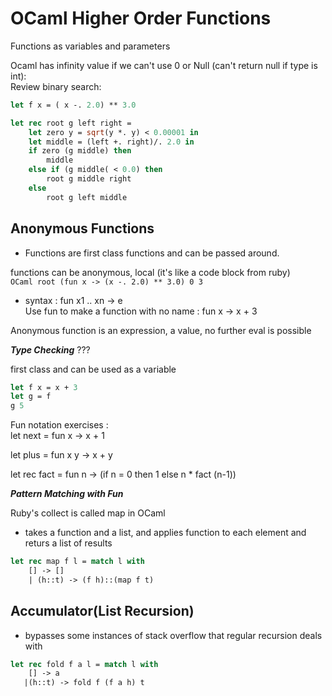 # **OCaml Higher Order Functions**
Functions as variables and parameters

Ocaml has infinity value if we can't use 0 or Null (can't return null if type is int): \
Review binary search: 

```OCaml
let f x = ( x -. 2.0) ** 3.0

let rec root g left right = 
    let zero y = sqrt(y *. y) < 0.00001 in 
    let middle = (left +. right)/. 2.0 in 
    if zero (g middle) then
        middle
    else if (g middle( < 0.0) then
        root g middle right
    else
        root g left middle
```

## **Anonymous Functions**

- Functions are first class functions and can be passed around.

functions can be anonymous, local (it's like a code block from ruby) \
```OCaml root (fun x -> (x -. 2.0) ** 3.0) 0 3```

- syntax : fun x1 .. xn -> e \
Use fun to make a function with no name : 
fun x -> x + 3

Anonymous function is an expression, a value, no further eval is possible

***Type Checking*** ???

first class and can be used as a variable
```OCaml
let f x = x + 3
let g = f
g 5
```

Fun notation exercises :  
let next = fun x -> x + 1

let plus = fun x y -> x + y

let rec fact = fun n -> (if n = 0 then 1 else n * fact (n-1))

***Pattern Matching with Fun***

Ruby's collect is called map in OCaml
- takes a function and a list, and applies function to each element and returs a list of results

```OCaml
let rec map f l = match l with 
    [] -> []
    | (h::t) -> (f h)::(map f t)
```
## **Accumulator(List Recursion)**
- bypasses some instances of stack overflow that regular recursion deals with

```OCaml
let rec fold f a l = match l with 
    [] -> a
   |(h::t) -> fold f (f a h) t

```